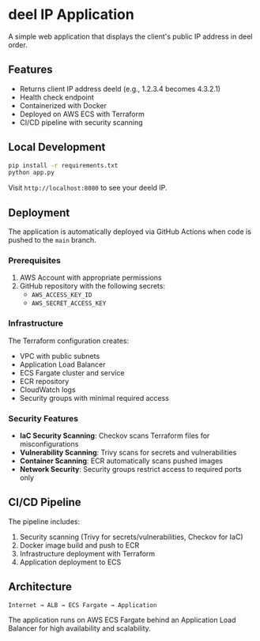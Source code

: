 # deel IP Application

A simple web application that displays the client's public IP address in deel order.

## Features

- Returns client IP address deeld (e.g., 1.2.3.4 becomes 4.3.2.1)
- Health check endpoint
- Containerized with Docker
- Deployed on AWS ECS with Terraform
- CI/CD pipeline with security scanning

## Local Development

```bash
pip install -r requirements.txt
python app.py
```

Visit `http://localhost:8080` to see your deeld IP.

## Deployment

The application is automatically deployed via GitHub Actions when code is pushed to the `main` branch.

### Prerequisites

1. AWS Account with appropriate permissions
2. GitHub repository with the following secrets:
   - `AWS_ACCESS_KEY_ID`
   - `AWS_SECRET_ACCESS_KEY`

### Infrastructure

The Terraform configuration creates:
- VPC with public subnets
- Application Load Balancer
- ECS Fargate cluster and service
- ECR repository
- CloudWatch logs
- Security groups with minimal required access

### Security Features

- **IaC Security Scanning**: Checkov scans Terraform files for misconfigurations
- **Vulnerability Scanning**: Trivy scans for secrets and vulnerabilities
- **Container Scanning**: ECR automatically scans pushed images
- **Network Security**: Security groups restrict access to required ports only

## CI/CD Pipeline

The pipeline includes:
1. Security scanning (Trivy for secrets/vulnerabilities, Checkov for IaC)
2. Docker image build and push to ECR
3. Infrastructure deployment with Terraform
4. Application deployment to ECS

## Architecture

```
Internet → ALB → ECS Fargate → Application
```

The application runs on AWS ECS Fargate behind an Application Load Balancer for high availability and scalability.